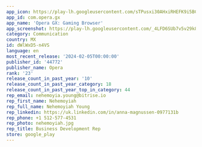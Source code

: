 ```yaml
---
app_icon: https://play-lh.googleusercontent.com/sTPusxi30AHxiRHEFK9i5BCK-Y8BJ6Y_NCQNq6l9U6BuDv8kNRdIfsHzvmlA1XULDb3c
app_id: com.opera.gx
app_name: 'Opera GX: Gaming Browser'
app_screenshot: https://play-lh.googleusercontent.com/_4LFD6SUb7v5v29k84Qcv9GMM2KDbYcQLMnRj17tWLsZYv01sKGPKNNsblkz6q38tLCk
category: Communication
country: MX
id: dWlWxD5-n4VS
language: en
most_recent_release: '2024-02-05T00:00:00'
publisher_id: '44772'
publisher_name: Opera
rank: '23'
release_count_in_past_year: '10'
release_count_in_past_year_category: 18
release_count_in_past_year_top_in_category: 44
rep_email: nehemoyia.young@bitrise.io
rep_first_name: Nehemoyiah
rep_full_name: Nehemoyiah Young
rep_linkedin: https://uk.linkedin.com/in/anna-magnussen-0977131b
rep_phone: +1 512-577-4531
rep_photo: nehemoyiah.jpg
rep_title: Business Development Rep
store: google_play
---
```

